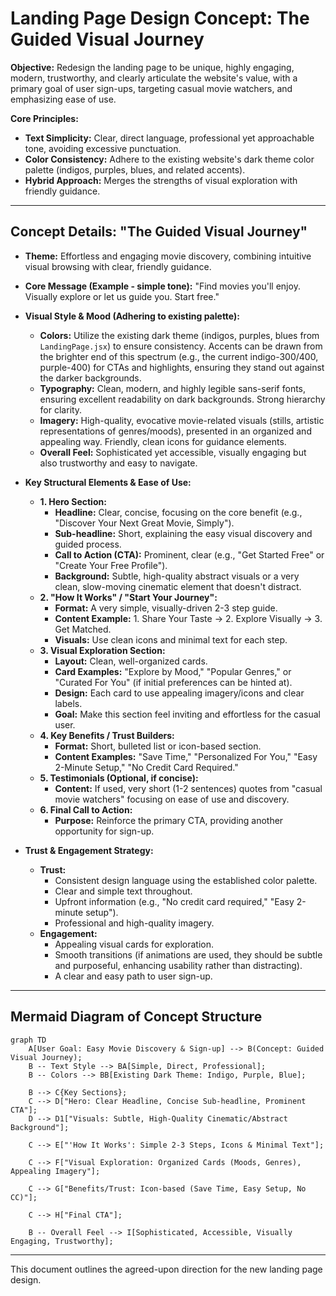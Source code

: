 # Landing Page Design Concept: The Guided Visual Journey

**Objective:** Redesign the landing page to be unique, highly engaging, modern, trustworthy, and clearly articulate the website's value, with a primary goal of user sign-ups, targeting casual movie watchers, and emphasizing ease of use.

**Core Principles:**
*   **Text Simplicity:** Clear, direct language, professional yet approachable tone, avoiding excessive punctuation.
*   **Color Consistency:** Adhere to the existing website's dark theme color palette (indigos, purples, blues, and related accents).
*   **Hybrid Approach:** Merges the strengths of visual exploration with friendly guidance.

---

## Concept Details: "The Guided Visual Journey"

*   **Theme:** Effortless and engaging movie discovery, combining intuitive visual browsing with clear, friendly guidance.
*   **Core Message (Example - simple tone):** "Find movies you'll enjoy. Visually explore or let us guide you. Start free."
*   **Visual Style & Mood (Adhering to existing palette):**
    *   **Colors:** Utilize the existing dark theme (indigos, purples, blues from `LandingPage.jsx`) to ensure consistency. Accents can be drawn from the brighter end of this spectrum (e.g., the current indigo-300/400, purple-400) for CTAs and highlights, ensuring they stand out against the darker backgrounds.
    *   **Typography:** Clean, modern, and highly legible sans-serif fonts, ensuring excellent readability on dark backgrounds. Strong hierarchy for clarity.
    *   **Imagery:** High-quality, evocative movie-related visuals (stills, artistic representations of genres/moods), presented in an organized and appealing way. Friendly, clean icons for guidance elements.
    *   **Overall Feel:** Sophisticated yet accessible, visually engaging but also trustworthy and easy to navigate.

*   **Key Structural Elements & Ease of Use:**
    *   **1. Hero Section:**
        *   **Headline:** Clear, concise, focusing on the core benefit (e.g., "Discover Your Next Great Movie, Simply").
        *   **Sub-headline:** Short, explaining the easy visual discovery and guided process.
        *   **Call to Action (CTA):** Prominent, clear (e.g., "Get Started Free" or "Create Your Free Profile").
        *   **Background:** Subtle, high-quality abstract visuals or a very clean, slow-moving cinematic element that doesn't distract.
    *   **2. "How It Works" / "Start Your Journey":**
        *   **Format:** A very simple, visually-driven 2-3 step guide.
        *   **Content Example:** 1. Share Your Taste -> 2. Explore Visually -> 3. Get Matched.
        *   **Visuals:** Use clean icons and minimal text for each step.
    *   **3. Visual Exploration Section:**
        *   **Layout:** Clean, well-organized cards.
        *   **Card Examples:** "Explore by Mood," "Popular Genres," or "Curated For You" (if initial preferences can be hinted at).
        *   **Design:** Each card to use appealing imagery/icons and clear labels.
        *   **Goal:** Make this section feel inviting and effortless for the casual user.
    *   **4. Key Benefits / Trust Builders:**
        *   **Format:** Short, bulleted list or icon-based section.
        *   **Content Examples:** "Save Time," "Personalized For You," "Easy 2-Minute Setup," "No Credit Card Required."
    *   **5. Testimonials (Optional, if concise):**
        *   **Content:** If used, very short (1-2 sentences) quotes from "casual movie watchers" focusing on ease of use and discovery.
    *   **6. Final Call to Action:**
        *   **Purpose:** Reinforce the primary CTA, providing another opportunity for sign-up.

*   **Trust & Engagement Strategy:**
    *   **Trust:**
        *   Consistent design language using the established color palette.
        *   Clear and simple text throughout.
        *   Upfront information (e.g., "No credit card required," "Easy 2-minute setup").
        *   Professional and high-quality imagery.
    *   **Engagement:**
        *   Appealing visual cards for exploration.
        *   Smooth transitions (if animations are used, they should be subtle and purposeful, enhancing usability rather than distracting).
        *   A clear and easy path to user sign-up.

---

## Mermaid Diagram of Concept Structure

```mermaid
graph TD
    A[User Goal: Easy Movie Discovery & Sign-up] --> B(Concept: Guided Visual Journey);
    B -- Text Style --> BA[Simple, Direct, Professional];
    B -- Colors --> BB[Existing Dark Theme: Indigo, Purple, Blue];

    B --> C{Key Sections};
    C --> D["Hero: Clear Headline, Concise Sub-headline, Prominent CTA"];
    D --> D1["Visuals: Subtle, High-Quality Cinematic/Abstract Background"];

    C --> E["'How It Works': Simple 2-3 Steps, Icons & Minimal Text"];

    C --> F["Visual Exploration: Organized Cards (Moods, Genres), Appealing Imagery"];

    C --> G["Benefits/Trust: Icon-based (Save Time, Easy Setup, No CC)"];

    C --> H["Final CTA"];

    B -- Overall Feel --> I[Sophisticated, Accessible, Visually Engaging, Trustworthy];
```

---

This document outlines the agreed-upon direction for the new landing page design.